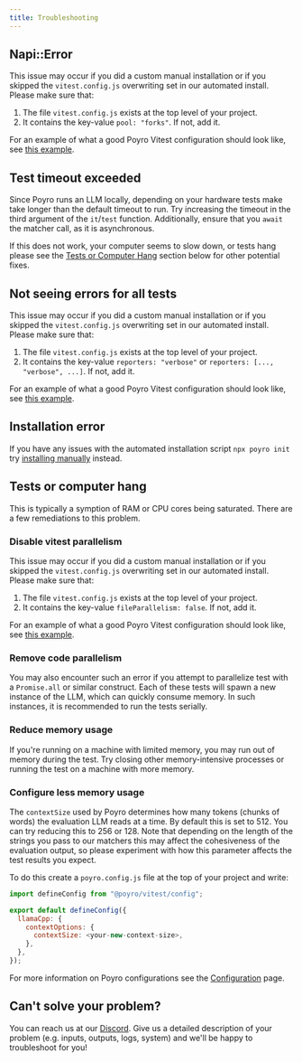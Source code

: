```yaml
---
title: Troubleshooting
---
```


## Napi::Error

This issue may occur if you did a custom manual installation or if you skipped the `vitest.config.js` overwriting set in our automated install. Please make sure that:

1. The file `vitest.config.js` exists at the top level of your project.
2. It contains the key-value `pool: "forks"`. If not, add it.

For an example of what a good Poyro Vitest configuration should look like, see [this example](/manual-installation#basic-configuration).

## Test timeout exceeded

Since Poyro runs an LLM locally, depending on your hardware tests make take longer than the default timeout to run. Try increasing the timeout in the third argument of the `it`/`test` function. Additionally, ensure that you `await` the matcher call, as it is asynchronous.

If this does not work, your computer seems to slow down, or tests hang please see the [Tests or Computer Hang](#tests-or-computer-hang) section below for other potential fixes.

## Not seeing errors for all tests

This issue may occur if you did a custom manual installation or if you skipped the `vitest.config.js` overwriting set in our automated install. Please make sure that:

1. The file `vitest.config.js` exists at the top level of your project.
2. It contains the key-value `reporters: "verbose"` or `reporters: [..., "verbose", ...]`. If not, add it.

For an example of what a good Poyro Vitest configuration should look like, see [this example](/manual-installation#basic-configuration).

## Installation error

If you have any issues with the automated installation script `npx poyro init` try [installing manually](/manual-installation) instead.

## Tests or computer hang

This is typically a symption of RAM or CPU cores being saturated. There are a few remediations to this problem.

### Disable vitest parallelism

This issue may occur if you did a custom manual installation or if you skipped the `vitest.config.js` overwriting set in our automated install. Please make sure that:

1. The file `vitest.config.js` exists at the top level of your project.
2. It contains the key-value `fileParallelism: false`. If not, add it.

For an example of what a good Poyro Vitest configuration should look like, see [this example](/manual-installation#basic-configuration).

### Remove code parallelism

You may also encounter such an error if you attempt to parallelize test with a `Promise.all` or similar construct. Each of these tests will spawn a new instance of the LLM, which can quickly consume memory. In such instances, it is recommended to run the tests serially.

### Reduce memory usage

If you're running on a machine with limited memory, you may run out of memory during the test. Try closing other memory-intensive processes or running the test on a machine with more memory.

### Configure less memory usage

The `contextSize` used by Poyro determines how many tokens (chunks of words) the evaluation LLM reads at a time. By default this is set to 512. You can try reducing this to 256 or 128. Note that depending on the length of the strings you pass to our matchers this may affect the cohesiveness of the evaluation output, so please experiment with how this parameter affects the test results you expect.

To do this create a `poyro.config.js` file at the top of your project and write:

```js
import defineConfig from "@poyro/vitest/config";

export default defineConfig({
  llamaCpp: {
    contextOptions: {
      contextSize: <your-new-context-size>,
    },
  },
});
```

For more information on Poyro configurations see the [Configuration](/configuration) page.

## Can't solve your problem?

You can reach us at our [Discord](https://discord.gg/gmCjjJ5jSf). Give us a detailed description of your problem (e.g. inputs, outputs, logs, system) and we'll be happy to troubleshoot for you!
